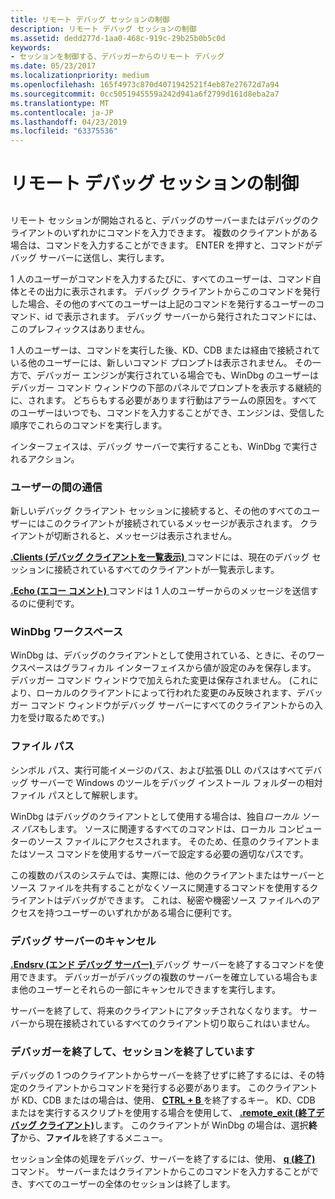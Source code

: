 ```yaml
---
title: リモート デバッグ セッションの制御
description: リモート デバッグ セッションの制御
ms.assetid: dedd277d-1aa0-468c-919c-29b25b0b5c0d
keywords:
- セッションを制御する、デバッガーからのリモート デバッグ
ms.date: 05/23/2017
ms.localizationpriority: medium
ms.openlocfilehash: 165f4973c870d4071942521f4eb87e27672d7a94
ms.sourcegitcommit: 0cc5051945559a242d941a6f2799d161d8eba2a7
ms.translationtype: MT
ms.contentlocale: ja-JP
ms.lasthandoff: 04/23/2019
ms.locfileid: "63375536"
---
```

# <a name="controlling-a-remote-debugging-session"></a>リモート デバッグ セッションの制御


## <span id="ddk_controlling_a_remote_debugging_session_dbg"></span><span id="DDK_CONTROLLING_A_REMOTE_DEBUGGING_SESSION_DBG"></span>


リモート セッションが開始されると、デバッグのサーバーまたはデバッグのクライアントのいずれかにコマンドを入力できます。 複数のクライアントがある場合は、コマンドを入力することができます。 ENTER を押すと、コマンドがデバッグ サーバーに送信し、実行します。

1 人のユーザーがコマンドを入力するたびに、すべてのユーザーは、コマンド自体とその出力に表示されます。 デバッグ クライアントからこのコマンドを発行した場合、その他のすべてのユーザーは上記のコマンドを発行するユーザーのコマンド、id で表示されます。 デバッグ サーバーから発行されたコマンドには、このプレフィックスはありません。

1 人のユーザーは、コマンドを実行した後、KD、CDB または経由で接続されている他のユーザーには、新しいコマンド プロンプトは表示されません。 その一方で、デバッガー エンジンが実行されている場合でも、WinDbg のユーザーはデバッガー コマンド ウィンドウの下部のパネルでプロンプトを表示する継続的に、されます。 どちらもする必要があります行動はアラームの原因を。すべてのユーザーはいつでも、コマンドを入力することができ、エンジンは、受信した順序でこれらのコマンドを実行します。

インターフェイスは、デバッグ サーバーで実行することも、WinDbg で実行されるアクション。

### <a name="span-idcommunicationbetweenusersspanspan-idcommunicationbetweenusersspancommunication-between-users"></a><span id="communication_between_users"></span><span id="COMMUNICATION_BETWEEN_USERS"></span>ユーザーの間の通信

新しいデバッグ クライアント セッションに接続すると、その他のすべてのユーザーにはこのクライアントが接続されているメッセージが表示されます。 クライアントが切断されると、メッセージは表示されません。

[ **.Clients (デバッグ クライアントを一覧表示)** ](-clients--list-debugging-clients-.md)コマンドには、現在のデバッグ セッションに接続されているすべてのクライアントが一覧表示します。

[ **.Echo (エコー コメント)** ](-echo--echo-comment-.md)コマンドは 1 人のユーザーからのメッセージを送信するのに便利です。

### <a name="span-idwindbgworkspacesspanspan-idwindbgworkspacesspanwindbg-workspaces"></a><span id="windbg_workspaces"></span><span id="WINDBG_WORKSPACES"></span>WinDbg ワークスペース

WinDbg は、デバッグのクライアントとして使用されている、ときに、そのワークスペースはグラフィカル インターフェイスから値が設定のみを保存します。 デバッガー コマンド ウィンドウで加えられた変更は保存されません。 (これにより、ローカルのクライアントによって行われた変更のみ反映されます、デバッガー コマンド ウィンドウがデバッグ サーバーにすべてのクライアントからの入力を受け取るためです。)

### <a name="span-idfilepathsspanspan-idfilepathsspanfile-paths"></a><span id="file_paths"></span><span id="FILE_PATHS"></span>ファイル パス

シンボル パス、実行可能イメージのパス、および拡張 DLL のパスはすべてデバッグ サーバーで Windows のツールをデバッグ インストール フォルダーの相対ファイル パスとして解釈します。

WinDbg はデバッグのクライアントとして使用する場合は、独自*ローカル ソース パス*もします。 ソースに関連するすべてのコマンドは、ローカル コンピューターのソース ファイルにアクセスされます。 そのため、任意のクライアントまたはソース コマンドを使用するサーバーで設定する必要の適切なパスです。

この複数のパスのシステムでは、実際には、他のクライアントまたはサーバーとソース ファイルを共有することがなくソースに関連するコマンドを使用するクライアントはデバッグができます。 これは、秘密や機密ソース ファイルへのアクセスを持つユーザーのいずれかがある場合に便利です。

### <a name="span-idcancelingthedebuggingserverspanspan-idcancelingthedebuggingserverspancanceling-the-debugging-server"></a><span id="canceling_the_debugging_server"></span><span id="CANCELING_THE_DEBUGGING_SERVER"></span>デバッグ サーバーのキャンセル

[ **.Endsrv (エンド デバッグ サーバー)** ](-endsrv--end-debugging-server-.md)デバッグ サーバーを終了するコマンドを使用できます。 デバッガーがデバッグの複数のサーバーを確立している場合もまま他のユーザーとそれらの一部にキャンセルできますを実行します。

サーバーを終了して、将来のクライアントにアタッチされなくなります。 サーバーから現在接続されているすべてのクライアント切り取らこれはいません。

### <a name="span-idexitingthedebuggerandterminatingthesessionspanspan-idexitingthedebuggerandterminatingthesessionspanexiting-the-debugger-and-terminating-the-session"></a><span id="exiting_the_debugger_and_terminating_the_session"></span><span id="EXITING_THE_DEBUGGER_AND_TERMINATING_THE_SESSION"></span>デバッガーを終了して、セッションを終了しています

デバッグの 1 つのクライアントからサーバーを終了せずに終了するには、その特定のクライアントからコマンドを発行する必要があります。 このクライアントが KD、CDB またはの場合は、使用、 [ **CTRL + B** ](ctrl-b--quit-local-debugger-.md)を終了するキー。 KD、CDB またはを実行するスクリプトを使用する場合を使用して、 [ **.remote\_exit (終了デバッグ クライアント)**](-remote-exit--exit-debugging-client-.md)します。 このクライアントが WinDbg の場合は、選択**終了**から、**ファイル**を終了するメニュー。

セッション全体の処理をデバッグ、サーバーを終了するには、使用、 [ **q (終了)** ](q--qq--quit-.md)コマンド。 サーバーまたはクライアントからこのコマンドを入力することができ、すべてのユーザーの全体のセッションは終了します。

 

 





